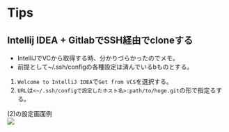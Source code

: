 # Tips
## Intellij IDEA + GitlabでSSH経由でcloneする
* IntelliJでVCから取得する時、分かりづらかったのでメモ。  
* 前提として~/.ssh/configの各種設定は済んでいるbものとする。

1. `Welcome to IntelliJ IDEA`で`Get from VCS`を選択する。
2. `URL`は`<~/.ssh/configで設定したホスト名>:path/to/hoge.git`の形で指定るする。  

(2)の設定画面例  
<img src="../../resource/tech/ide/jetBrains.png">